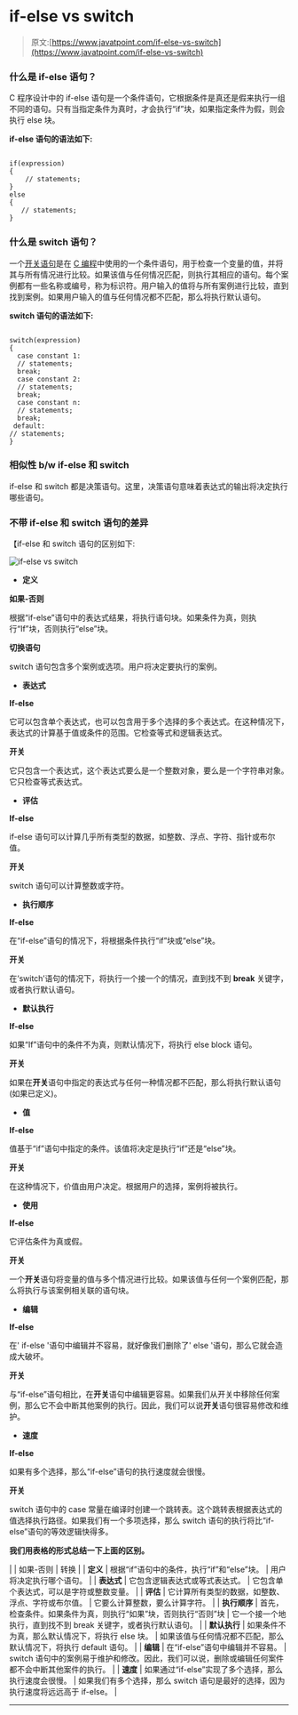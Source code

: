 # if-else vs switch

> 原文:[https://www.javatpoint.com/if-else-vs-switch](https://www.javatpoint.com/if-else-vs-switch)

### 什么是 if-else 语句？

C 程序设计中的 if-else 语句是一个条件语句，它根据条件是真还是假来执行一组不同的语句。只有当指定条件为真时，才会执行“if”块，如果指定条件为假，则会执行 else 块。

**if-else 语句的语法如下:**

```

if(expression)
{
    // statements;
}
else
{
   // statements;
}

```

### 什么是 switch 语句？

一个[开关语句](https://www.javatpoint.com/c-switch)是在 [C 编程](https://www.javatpoint.com/c-programming-language-tutorial)中使用的一个条件语句，用于检查一个变量的值，并将其与所有情况进行比较。如果该值与任何情况匹配，则执行其相应的语句。每个案例都有一些名称或编号，称为标识符。用户输入的值将与所有案例进行比较，直到找到案例。如果用户输入的值与任何情况都不匹配，那么将执行默认语句。

**switch 语句的语法如下:**

```

switch(expression)
{
  case constant 1:
  // statements;
  break;
  case constant 2:
  // statements;
  break;
  case constant n:
  // statements;
  break;
 default:
// statements;
}

```

### 相似性 b/w if-else 和 switch

if-else 和 switch 都是决策语句。这里，决策语句意味着表达式的输出将决定执行哪些语句。

### 不带 if-else 和 switch 语句的差异

【if-else 和 switch 语句的区别如下:

![if-else vs switch](../Images/16a07b6505b41cefd844c7371afe11a7.png)

*   **定义**

**如果-否则**

根据“if-else”语句中的表达式结果，将执行语句块。如果条件为真，则执行“If”块，否则执行“else”块。

**切换语句**

switch 语句包含多个案例或选项。用户将决定要执行的案例。

*   **表达式**

**If-else**

它可以包含单个表达式，也可以包含用于多个选择的多个表达式。在这种情况下，表达式的计算基于值或条件的范围。它检查等式和逻辑表达式。

**开关**

它只包含一个表达式，这个表达式要么是一个整数对象，要么是一个字符串对象。它只检查等式表达式。

*   **评估**

**If-else**

if-else 语句可以计算几乎所有类型的数据，如整数、浮点、字符、指针或布尔值。

**开关**

switch 语句可以计算整数或字符。

*   **执行顺序**

**If-else**

在“if-else”语句的情况下，将根据条件执行“if”块或“else”块。

**开关**

在‘switch’语句的情况下，将执行一个接一个的情况，直到找不到 **break** 关键字，或者执行默认语句。

*   **默认执行**

**If-else**

如果“If”语句中的条件不为真，则默认情况下，将执行 else block 语句。

**开关**

如果在**开关**语句中指定的表达式与任何一种情况都不匹配，那么将执行默认语句(如果已定义)。

*   **值**

**If-else**

值基于“if”语句中指定的条件。该值将决定是执行“if”还是“else”块。

**开关**

在这种情况下，价值由用户决定。根据用户的选择，案例将被执行。

*   **使用**

**If-else**

它评估条件为真或假。

**开关**

一个**开关**语句将变量的值与多个情况进行比较。如果该值与任何一个案例匹配，那么将执行与该案例相关联的语句块。

*   **编辑**

**If-else**

在' if-else '语句中编辑并不容易，就好像我们删除了' else '语句，那么它就会造成大破坏。

**开关**

与“if-else”语句相比，在**开关**语句中编辑更容易。如果我们从开关中移除任何案例，那么它不会中断其他案例的执行。因此，我们可以说**开关**语句很容易修改和维护。

*   **速度**

**If-else**

如果有多个选择，那么“if-else”语句的执行速度就会很慢。

**开关**

switch 语句中的 case 常量在编译时创建一个跳转表。这个跳转表根据表达式的值选择执行路径。如果我们有一个多项选择，那么 switch 语句的执行将比“if-else”语句的等效逻辑快得多。

**我们用表格的形式总结一下上面的区别。**

|  | 如果-否则 | 转换 |
| **定义** | 根据“if”语句中的条件，执行“if”和“else”块。 | 用户将决定执行哪个语句。 |
| **表达式** | 它包含逻辑表达式或等式表达式。 | 它包含单个表达式，可以是字符或整数变量。 |
| **评估** | 它计算所有类型的数据，如整数、浮点、字符或布尔值。 | 它要么计算整数，要么计算字符。 |
| **执行顺序** | 首先，检查条件。如果条件为真，则执行“如果”块，否则执行“否则”块 | 它一个接一个地执行，直到找不到 break 关键字，或者执行默认语句。 |
| **默认执行** | 如果条件不为真，那么默认情况下，将执行 else 块。 | 如果该值与任何情况都不匹配，那么默认情况下，将执行 default 语句。 |
| **编辑** | 在“if-else”语句中编辑并不容易。 | switch 语句中的案例易于维护和修改。因此，我们可以说，删除或编辑任何案件都不会中断其他案件的执行。 |
| **速度** | 如果通过“if-else”实现了多个选择，那么执行速度会很慢。 | 如果我们有多个选择，那么 switch 语句是最好的选择，因为执行速度将远远高于 if-else。 |

* * *